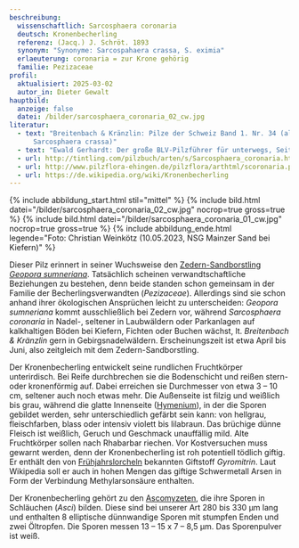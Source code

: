 ```yaml
---
beschreibung:
  wissenschaftlich: Sarcosphaera coronaria
  deutsch: Kronenbecherling
  referenz: (Jacq.) J. Schröt. 1893
  synonym: "Synonyme: Sarcospahaera crassa, S. eximia"
  erlaeuterung: coronaria = zur Krone gehörig
  familie: Pezizaceae
profil:
  aktualisiert: 2025-03-02
  autor_in: Dieter Gewalt
hauptbild:
  anzeige: false
  datei: /bilder/sarcosphaera_coronaria_02_cw.jpg
literatur:
  - text: "Breitenbach & Kränzlin: Pilze der Schweiz Band 1. Nr. 34 (als
      Sarcosphaera crassa)"
  - text: "Ewald Gerhardt: Der große BLV-Pilzführer für unterwegs, Seite 640"
  - url: http://tintling.com/pilzbuch/arten/s/Sarcosphaera_coronaria.html
  - url: http://www.pilzflora-ehingen.de/pilzflora/arthtml/scoronaria.php
  - url: https://de.wikipedia.org/wiki/Kronenbecherling
---
```

{% include abbildung_start.html stil="mittel" %}
{% include bild.html datei="/bilder/sarcosphaera_coronaria_02_cw.jpg" nocrop=true gross=true %}
{% include bild.html datei="/bilder/sarcosphaera_coronaria_01_cw.jpg" nocrop=true gross=true %}
{% include abbildung_ende.html legende="Foto: Christian Weinkötz (10.05.2023, NSG Mainzer Sand bei Kiefern)" %}

Dieser Pilz erinnert in seiner Wuchsweise den [Zedern-Sandborstling *Geopora sumneriana*](/pilze/geopora-sumneriana-zedern-sandborstling). Tatsächlich scheinen verwandtschaftliche Beziehungen zu bestehen, denn beide standen schon gemeinsam in der Familie der Becherlingsverwandten (*Pezizaceae*). Allerdings sind sie schon anhand ihrer ökologischen Ansprüchen leicht zu unterscheiden: *Geopora sumneriana* kommt ausschließlich bei Zedern vor, während *Sarcosphaera coronaria* in Nadel-, seltener in Laubwäldern oder Parkanlagen auf kalkhaltigen Böden bei Kiefern, Fichten oder Buchen wächst, lt. *Breitenbach & Kränzlin* gern in Gebirgsnadelwäldern. Erscheinungszeit ist etwa April bis Juni, also zeitgleich mit dem Zedern-Sandborstling.

Der Kronenbecherling entwickelt seine rundlichen Fruchtkörper unterirdisch. Bei Reife durchbrechen sie die Bodenschicht und reißen stern- oder kronenförmig auf. Dabei erreichen sie Durchmesser von etwa 3 – 10 cm, seltener auch noch etwas mehr. Die Außenseite ist filzig und weißlich bis grau, während die glatte Innenseite ([Hymenium](Hymenium "Glossar")), in der die Sporen gebildet werden, sehr unterschiedlich gefärbt sein kann: von hellgrau, fleischfarben, blass oder intensiv violett bis lilabraun. Das brüchige dünne Fleisch ist weißlich, Geruch und Geschmack unauffällig mild. Alte Fruchtkörper sollen nach Rhabarbar riechen. Vor Kostversuchen muss gewarnt werden, denn der Kronenbecherling ist roh potentiell tödlich giftig. Er enthält den von [Frühjahrslorcheln](/pilze/gyromitra-esculenta-frühjahrslorchel) bekannten Giftstoff *Gyromitrin*. Laut Wikipedia soll er auch in hohen Mengen das giftige Schwermetall Arsen in Form der Verbindung Methylarsonsäure enthalten.

Der Kronenbecherling gehört zu den [Ascomyzeten](Ascomyzeten "Glossar"), die ihre Sporen in Schläuchen (*Asci*) bilden. Diese sind bei unserer Art 280 bis 330 µm lang und enthalten 8 elliptische dünnwandige Sporen mit stumpfen Enden und zwei Öltropfen. Die Sporen messen 13 – 15 x 7 – 8,5 µm. Das Sporenpulver ist weiß.